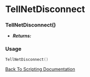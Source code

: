 # TellNetDisconnect

### TellNetDisconnect()
- ***Returns:*** 

### Usage

```Lua
TellNetDisconnect()
```


[Back To Scripting Documentation](../README.md)
